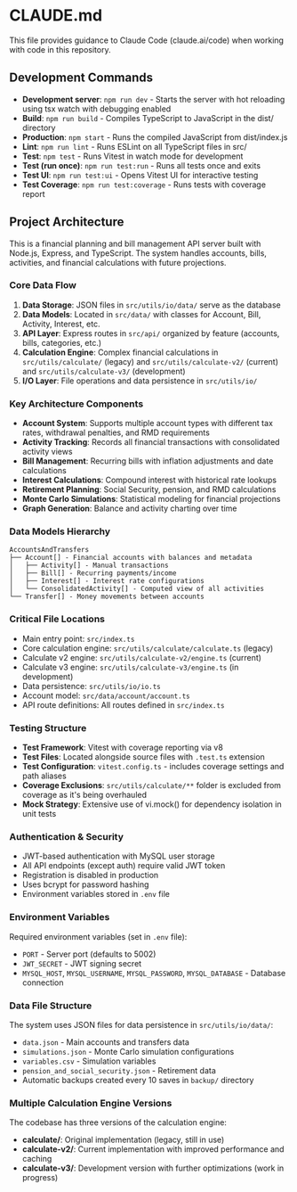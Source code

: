 # CLAUDE.md

This file provides guidance to Claude Code (claude.ai/code) when working with code in this repository.

## Development Commands

- **Development server**: `npm run dev` - Starts the server with hot reloading using tsx watch with debugging enabled
- **Build**: `npm run build` - Compiles TypeScript to JavaScript in the dist/ directory
- **Production**: `npm start` - Runs the compiled JavaScript from dist/index.js
- **Lint**: `npm run lint` - Runs ESLint on all TypeScript files in src/
- **Test**: `npm test` - Runs Vitest in watch mode for development
- **Test (run once)**: `npm run test:run` - Runs all tests once and exits
- **Test UI**: `npm run test:ui` - Opens Vitest UI for interactive testing
- **Test Coverage**: `npm run test:coverage` - Runs tests with coverage report

## Project Architecture

This is a financial planning and bill management API server built with Node.js, Express, and TypeScript. The system handles accounts, bills, activities, and financial calculations with future projections.

### Core Data Flow

1. **Data Storage**: JSON files in `src/utils/io/data/` serve as the database
2. **Data Models**: Located in `src/data/` with classes for Account, Bill, Activity, Interest, etc.
3. **API Layer**: Express routes in `src/api/` organized by feature (accounts, bills, categories, etc.)
4. **Calculation Engine**: Complex financial calculations in `src/utils/calculate/` (legacy) and `src/utils/calculate-v2/` (current) and `src/utils/calculate-v3/` (development)
5. **I/O Layer**: File operations and data persistence in `src/utils/io/`

### Key Architecture Components

- **Account System**: Supports multiple account types with different tax rates, withdrawal penalties, and RMD requirements
- **Activity Tracking**: Records all financial transactions with consolidated activity views
- **Bill Management**: Recurring bills with inflation adjustments and date calculations
- **Interest Calculations**: Compound interest with historical rate lookups
- **Retirement Planning**: Social Security, pension, and RMD calculations
- **Monte Carlo Simulations**: Statistical modeling for financial projections
- **Graph Generation**: Balance and activity charting over time

### Data Models Hierarchy

```
AccountsAndTransfers
├── Account[] - Financial accounts with balances and metadata
│   ├── Activity[] - Manual transactions
│   ├── Bill[] - Recurring payments/income
│   ├── Interest[] - Interest rate configurations
│   └── ConsolidatedActivity[] - Computed view of all activities
└── Transfer[] - Money movements between accounts
```

### Critical File Locations

- Main entry point: `src/index.ts`
- Core calculation engine: `src/utils/calculate/calculate.ts` (legacy)
- Calculate v2 engine: `src/utils/calculate-v2/engine.ts` (current)
- Calculate v3 engine: `src/utils/calculate-v3/engine.ts` (in development)
- Data persistence: `src/utils/io/io.ts`
- Account model: `src/data/account/account.ts`
- API route definitions: All routes defined in `src/index.ts`

### Testing Structure

- **Test Framework**: Vitest with coverage reporting via v8
- **Test Files**: Located alongside source files with `.test.ts` extension
- **Test Configuration**: `vitest.config.ts` - includes coverage settings and path aliases
- **Coverage Exclusions**: `src/utils/calculate/**` folder is excluded from coverage as it's being overhauled
- **Mock Strategy**: Extensive use of vi.mock() for dependency isolation in unit tests

### Authentication & Security

- JWT-based authentication with MySQL user storage
- All API endpoints (except auth) require valid JWT token
- Registration is disabled in production
- Uses bcrypt for password hashing
- Environment variables stored in `.env` file

### Environment Variables

Required environment variables (set in `.env` file):
- `PORT` - Server port (defaults to 5002)
- `JWT_SECRET` - JWT signing secret
- `MYSQL_HOST`, `MYSQL_USERNAME`, `MYSQL_PASSWORD`, `MYSQL_DATABASE` - Database connection

### Data File Structure

The system uses JSON files for data persistence in `src/utils/io/data/`:
- `data.json` - Main accounts and transfers data
- `simulations.json` - Monte Carlo simulation configurations
- `variables.csv` - Simulation variables
- `pension_and_social_security.json` - Retirement data
- Automatic backups created every 10 saves in `backup/` directory

### Multiple Calculation Engine Versions

The codebase has three versions of the calculation engine:
- **calculate/**: Original implementation (legacy, still in use)
- **calculate-v2/**: Current implementation with improved performance and caching
- **calculate-v3/**: Development version with further optimizations (work in progress)